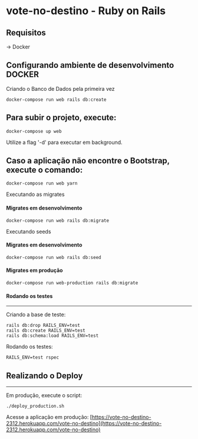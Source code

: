 # vote-no-destino - Ruby on Rails

Requisitos
---
-> Docker

Configurando ambiente de desenvolvimento **DOCKER**
---

Criando o Banco de Dados pela primeira vez
```
docker-compose run web rails db:create
```

Para subir o projeto, execute:
---
```
docker-compose up web
```
Utilize a flag '-d' para executar em background.

Caso a aplicação não encontre o Bootstrap, execute o comando:
---
```
docker-compose run web yarn
```

Executando as migrates
#### Migrates em desenvolvimento
```
docker-compose run web rails db:migrate
```

Executando seeds
#### Migrates em desenvolvimento
```
docker-compose run web rails db:seed
```

#### Migrates em produção
```
docker-compose run web-production rails db:migrate
```

#### Rodando os testes
---

Criando a base de teste:
```
rails db:drop RAILS_ENV=test
rails db:create RAILS_ENV=test
rails db:schema:load RAILS_ENV=test
```

Rodando os testes:
```
RAILS_ENV=test rspec
```

## Realizando o Deploy
---

Em produção, execute o script:
```
./deploy_production.sh
```

Acesse a aplicação em produção:
[https://vote-no-destino-2312.herokuapp.com/vote-no-destino](https://vote-no-destino-2312.herokuapp.com/vote-no-destino)
